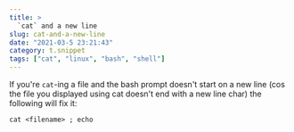 ```yaml
---
title: >
  `cat` and a new line
slug: cat-and-a-new-line
date: "2021-03-5 23:21:43"
category: t.snippet
tags: ["cat", "linux", "bash", "shell"]
---
```


If you're `cat`-ing a file and the bash prompt doesn't start on a new line (cos
the file you displayed using cat doesn't end with a new line char) the
following will fix it:

`cat <filename> ; echo`
